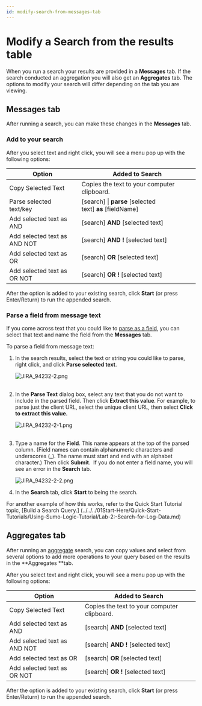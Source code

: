 ```yaml
---
id: modify-search-from-messages-tab
---
```


# Modify a Search from the results table

When you run a search your results are provided in a **Messages** tab. If the search conducted an aggregation you will also get an **Aggregates** tab. The options to modify your search will differ depending on the tab you are viewing.

## Messages tab

After running a search, you can make these changes in the **Messages** tab.

### Add to your search

After you select text and right click, you will see a menu pop up with the
following options:

| Option | Added to Search |
| -- | -- |
| Copy Selected Text | Copies the text to your computer clipboard. |
| Parse selected text/key | \[search\] \| **parse** \[selected text\] **as** \[fieldName\] |
| Add selected text as AND | \[search\] **AND** \[selected text\] |
| Add selected text as AND NOT | \[search\] **AND !** \[selected text\] |
| Add selected text as OR | \[search\] **OR** \[selected text\] |
| Add selected text as OR NOT  | \[search\] **OR !** \[selected text\] |

After the option is added to your existing search, click **Start** (or
press Enter/Return) to run the appended search.

### Parse a field from message text

If you come across text that you could like to [parse as a field](../../search-query-language/parse-operators/parse-field-option.md), you can select that text and name the field from the **Messages** tab.

To parse a field from message text:

1. In the search results, select the text or string you could like to parse, right click, and click **Parse selected text**.  
      
    ![JIRA_94232-2.png](/img/search/get-started-search/how-to-use-search-page/Modify-a-Search-from-the-Messages-tab/JIRA_94232-2.png)  
     
1. In the **Parse Text** dialog box, select any text that you do not want to include in the parsed field. Then click **Extract this value**. For example, to parse just the client URL, select the unique client  URL, then select **Click to extract this value.**  
      
    ![JIRA_94232-2-1.png](/img/search/get-started-search/how-to-use-search-page/Modify-a-Search-from-the-Messages-tab/JIRA_94232-2-1.png)  
     
1. Type a name for the **Field**. This name appears at the top of the parsed column. (Field names can contain alphanumeric characters and underscores (\_). The name must start and end with an alphabet character.) Then click **Submit**.  If you do not enter a field name, you will see an error in the **Search** tab. 

    ![JIRA_94232-2-2.png](/img/search/get-started-search/how-to-use-search-page/Modify-a-Search-from-the-Messages-tab/JIRA_94232-2-2.png)

1. In the **Search** tab, click **Start** to being the search.

For another example of how this works, refer to the Quick Start Tutorial topic, [Build a Search Query.] (../../../01Start-Here/Quick-Start-Tutorials/Using-Sumo-Logic-Tutorial/Lab-2:-Search-for-Log-Data.md) 

## Aggregates tab

After running an [aggregate](../../search-query-language/group-aggregate-operators.md "Group or Aggregate Operators") search, you can copy values and select from several options to add more operations to your query based on the results in the **Aggregates **tab.

After you select text and right click, you will see a menu pop up with the following options:

| Option | Added to Search |
| -- | -- |
| Copy Selected Text | Copies the text to your computer clipboard. |
| Add selected text as AND | \[search\] **AND** \[selected text\] |
| Add selected text as AND NOT | \[search\] **AND !** \[selected text\] |
| Add selected text as OR | \[search\] **OR** \[selected text\] |
| Add selected text as OR NOT  | \[search\] **OR !** \[selected text\] |

After the option is added to your existing search, click **Start** (or press Enter/Return) to run the appended search.
